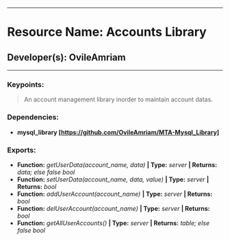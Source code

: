 ***
# Resource Name: Accounts Library
## Developer(s): OvileAmriam
***

### Keypoints:
> An account management library inorder to maintain account datas.

### Dependencies:
  - **mysql_library [https://github.com/OvileAmriam/MTA-Mysql_Library]**
  
### Exports:
  - **Function:** _getUserData(account_name, data)_ **| Type:** _server_ **| Returns:** _data; else false bool_
  - **Function:** _setUserData(account_name, data, value)_ **| Type:** _server_ **| Returns:** _bool_
  - **Function:** _addUserAccount(account_name)_ **| Type:** _server_ **| Returns:** _bool_
  - **Function:** _delUserAccount(account_name)_ **| Type:** _server_ **| Returns:** _bool_
  - **Function:** _getAllUserAccounts()_ **| Type:** _server_ **| Returns:** _table; else false bool_
